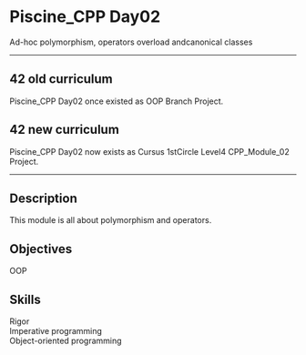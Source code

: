 # Piscine_CPP Day02

Ad-hoc polymorphism, operators overload andcanonical classes  


---


## 42 old curriculum

Piscine_CPP Day02 once existed as OOP Branch Project.  

## 42 new curriculum

Piscine_CPP Day02 now exists as Cursus 1stCircle Level4 CPP_Module_02 Project.  


---


## Description

This module is all about polymorphism and operators.  


## Objectives

OOP  


## Skills

Rigor  
Imperative programming  
Object-oriented programming  

